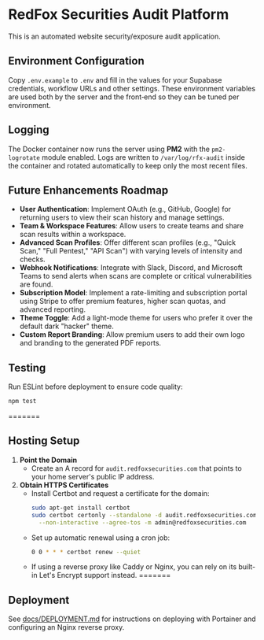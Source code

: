 # RedFox Securities Audit Platform

This is an automated website security/exposure audit application.

## Environment Configuration

Copy `.env.example` to `.env` and fill in the values for your Supabase
credentials, workflow URLs and other settings. These environment variables are
used both by the server and the front‑end so they can be tuned per environment.

## Logging

The Docker container now runs the server using **PM2** with the
`pm2-logrotate` module enabled. Logs are written to `/var/log/rfx-audit` inside
the container and rotated automatically to keep only the most recent files.

## Future Enhancements Roadmap

- **User Authentication**: Implement OAuth (e.g., GitHub, Google) for returning users to view their scan history and manage settings.
- **Team & Workspace Features**: Allow users to create teams and share scan results within a workspace.
- **Advanced Scan Profiles**: Offer different scan profiles (e.g., "Quick Scan," "Full Pentest," "API Scan") with varying levels of intensity and checks.
- **Webhook Notifications**: Integrate with Slack, Discord, and Microsoft Teams to send alerts when scans are complete or critical vulnerabilities are found.
- **Subscription Model**: Implement a rate-limiting and subscription portal using Stripe to offer premium features, higher scan quotas, and advanced reporting.
- **Theme Toggle**: Add a light-mode theme for users who prefer it over the default dark "hacker" theme.
- **Custom Report Branding**: Allow premium users to add their own logo and branding to the generated PDF reports.


## Testing

Run ESLint before deployment to ensure code quality:

```bash
npm test
```
=======

## Hosting Setup

1. **Point the Domain**
   - Create an A record for `audit.redfoxsecurities.com` that points to your home server's public IP address.
2. **Obtain HTTPS Certificates**
   - Install Certbot and request a certificate for the domain:
     ```bash
     sudo apt-get install certbot
     sudo certbot certonly --standalone -d audit.redfoxsecurities.com \
       --non-interactive --agree-tos -m admin@redfoxsecurities.com
     ```
   - Set up automatic renewal using a cron job:
     ```bash
     0 0 * * * certbot renew --quiet
     ```
   - If using a reverse proxy like Caddy or Nginx, you can rely on its built-in Let's Encrypt support instead.
=======
## Deployment

See [docs/DEPLOYMENT.md](docs/DEPLOYMENT.md) for instructions on deploying with Portainer and configuring an Nginx reverse proxy.
